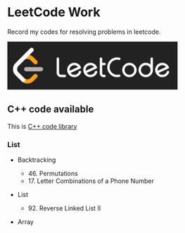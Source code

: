 # LeetCode Work

Record my codes for resolving problems in leetcode.

![leetcode_logo](https://github.com/ExWang/leetcode_work/blob/master/pics/leetcode_logo.png "LeetCode Logo")


## C++ code available
This is [C++ code library](https://github.com/ExWang/leetcode_work/tree/master/cpp)

### List
+ Backtracking
	- 46\. Permutations
	- 17\. Letter Combinations of a Phone Number
	
+ List
	- 92\. Reverse Linked List II

+ Array
